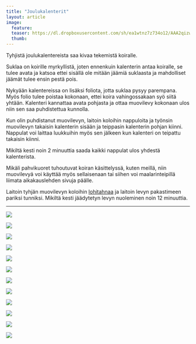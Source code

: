 ```yaml
---
title: "Joulukalenterit"
layout: article
image:
  feature:
  teaser: https://dl.dropboxusercontent.com/sh/ea1wtnz7z734o12/AAA2qizwdW6GowcmpCc5oN9Xa/aktivointi/joulukalenterit/DSC59121-245px.jpg
  thumb:
---
```


Tyhjistä joulukalentereista saa kivaa tekemistä koiralle.

Suklaa on koirille myrkyllistä, joten ennenkuin kalenterin antaa koiralle, se tulee avata ja katsoa ettei sisällä ole mitään jäämiä suklaasta ja mahdolliset jäämät tulee ensin pestä pois.

Nykyään kalentereissa on lisäksi foliota, jotta suklaa pysyy parempana. Myös folio tulee poistaa kokonaan, ettei koira vahingossakaan syö siitä yhtään. Kalenteri kannattaa avata pohjasta ja ottaa muovilevy kokonaan ulos niin sen saa puhdistettua kunnolla.

Kun olin puhdistanut muovilevyn, laitoin koloihin nappuloita ja työnsin muovilevyn takaisin kalenterin sisään ja teippasin kalenterin pohjan kiinni. Nappulat voi laittaa luukkuihin myös sen jälkeen kun kalenteri on teipattu takaisin kiinni.

Mikiltä kesti noin 2 minuuttia saada kaikki nappulat ulos yhdestä kalenterista.

Mikäli pahvikuoret tuhoutuvat koiran käsittelyssä, kuten meillä, niin muovilevyä voi käyttää myös sellaisenaan tai siihen voi maalarinteipillä liimata aikakauslehden sivuja päälle.

Laitoin tyhjän muovilevyn koloihin [lohitahnaa](http://clk.tradedoubler.com/click?p(210840)a(2526211)g(19927404)url(http://www.zooplus.fi/shop/kissat/herkut/kissantahnat/muut_tahnat/405572)) ja laitoin levyn pakastimeen pariksi tunniksi. Mikiltä kesti jäädytetyn levyn nuoleminen noin 12 minuuttia.

---

[![](https://dl.dropboxusercontent.com/sh/ea1wtnz7z734o12/AABafoGrmou6o8o61D8S_F8Sa/aktivointi/joulukalenterit/DSC59065-800px.jpg)](https://dl.dropboxusercontent.com/sh/ea1wtnz7z734o12/AAAEOI0WAwhSsOwFzQ00uu_va/aktivointi/joulukalenterit/DSC59065.jpg)

[![](https://dl.dropboxusercontent.com/sh/ea1wtnz7z734o12/AACs9OZfiQtU352a7Rqwj6nIa/aktivointi/joulukalenterit/DSC59082-800px.jpg)](https://dl.dropboxusercontent.com/sh/ea1wtnz7z734o12/AAAbG2F2jaPOsG5OzFT9i3oXa/aktivointi/joulukalenterit/DSC59082.jpg)

[![](https://dl.dropboxusercontent.com/sh/ea1wtnz7z734o12/AAC97FFQuxsSo1Zt4EPa9prMa/aktivointi/joulukalenterit/DSC59121-800px.jpg)](https://dl.dropboxusercontent.com/sh/ea1wtnz7z734o12/AACGWvd5X-kj0CQH5Fnp6uc6a/aktivointi/joulukalenterit/DSC59121.jpg)

[![](https://dl.dropboxusercontent.com/sh/ea1wtnz7z734o12/AABBpe9vzyiJ8S9BEUebAJEPa/aktivointi/joulukalenterit/DSC59190-800px.jpg)](https://dl.dropboxusercontent.com/sh/ea1wtnz7z734o12/AADzQquaaoam8mY4k5Wy-_kxa/aktivointi/joulukalenterit/DSC59190.jpg)

[![](https://dl.dropboxusercontent.com/sh/ea1wtnz7z734o12/AACxq7RKooGlxVuce31SCriVa/aktivointi/joulukalenterit/DSC59233-800px.jpg)](https://dl.dropboxusercontent.com/sh/ea1wtnz7z734o12/AACZkktfkQprfLpUSw4gUj0ga/aktivointi/joulukalenterit/DSC59233.jpg)

[![](https://dl.dropboxusercontent.com/sh/ea1wtnz7z734o12/AAAIrxiBebLBk5QFFG0U4BF6a/aktivointi/joulukalenterit/DSC59250-800px.jpg)](https://dl.dropboxusercontent.com/sh/ea1wtnz7z734o12/AABRCcU_Qz_xGsWxWQcMXX0-a/aktivointi/joulukalenterit/DSC59250.jpg)

[![](https://dl.dropboxusercontent.com/sh/ea1wtnz7z734o12/AAAE7RJh0LpKy3l0vzgr7Kw7a/aktivointi/joulukalenterit/DSC59057-800px.jpg)](https://dl.dropboxusercontent.com/sh/ea1wtnz7z734o12/AABur-JoffunzY_EuqRwQJX2a/aktivointi/joulukalenterit/DSC59057.jpg)

[![](https://dl.dropboxusercontent.com/sh/ea1wtnz7z734o12/AADG6dUq57_zrWU-gjmSss2Ca/aktivointi/joulukalenterit/DSC59352-800px.jpg)](https://dl.dropboxusercontent.com/sh/ea1wtnz7z734o12/AAAHMYX80Fegs9UnETgbiWIva/aktivointi/joulukalenterit/DSC59352.jpg)

[![](https://dl.dropboxusercontent.com/sh/ea1wtnz7z734o12/AACcu8L4niWGJRHfBDLwCPbqa/aktivointi/joulukalenterit/DSC59357-800px.jpg)](https://dl.dropboxusercontent.com/sh/ea1wtnz7z734o12/AABwyMimbKC6XuXDJ2NQE6wka/aktivointi/joulukalenterit/DSC59357.jpg)

[![](https://dl.dropboxusercontent.com/sh/ea1wtnz7z734o12/AABbfCJ3Slkfh5llCr1nNYcUa/aktivointi/joulukalenterit/DSC59408-800px.jpg)](https://dl.dropboxusercontent.com/sh/ea1wtnz7z734o12/AABEOw7dVr9rwSv5k1v2wdgda/aktivointi/joulukalenterit/DSC59408.jpg)

[![](https://dl.dropboxusercontent.com/sh/ea1wtnz7z734o12/AACk7w07OHgU60riAqK-uUYBa/aktivointi/joulukalenterit/DSC60440-800px.jpg)](https://dl.dropboxusercontent.com/sh/ea1wtnz7z734o12/AABk_-QHNhdXskDNDG7s9Zb2a/aktivointi/joulukalenterit/DSC60440.jpg)

[![](https://dl.dropboxusercontent.com/sh/ea1wtnz7z734o12/AACTG-ux4wWUbPv0V8XfhW3Xa/aktivointi/joulukalenterit/DSC60457-800px.jpg)](https://dl.dropboxusercontent.com/sh/ea1wtnz7z734o12/AABgbKFZ9AQXaYt2IjE4Ks0Ua/aktivointi/joulukalenterit/DSC60457.jpg)
